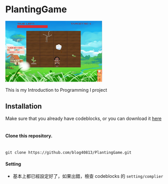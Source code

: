 # PlantingGame
<!-- ![game](game/image/game_status=1.png) -->
<img src = "game/image/game_status=1.png" width = 60% >

This is my Introduction to Programming I project

## Installation

Make sure that you already have codeblocks, or you can download it [here](https://www.codeblocks.org/)<br><br>

#### Clone this repository. <br><br>
```
git clone https://github.com/blog40813/PlantingGame.git
```


#### Setting<br>

* 基本上都已經設定好了，如果出錯，檢查 codeblocks 的 `setting/complier`

